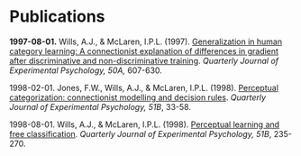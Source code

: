 # Publications

**1997-08-01.** Wills, A.J., & McLaren, I.P.L. (1997). [Generalization in human category learning: A connectionist explanation of differences in gradient after discriminative and non-discriminative training](http://www.willslab.org.uk/pubs/1997wills.pdf). _Quarterly Journal of Experimental Psychology, 50A,_ 607-630. 

1998-02-01. Jones, F.W., Wills, A.J., & McLaren, I.P.L. (1998). [Perceptual categorization: connectionist modelling and decision rules](http://www.willslab.org.uk/pubs/1998jones.pdf). _Quarterly Journal of Experimental Psychology, 51B_, 33-58. 

1998-08-01. Wills, A.J., & McLaren, I.P.L. (1998). [Perceptual learning and free classification](http://www.willslab.org.uk/pubs/1998willsmclaren.pdf). _Quarterly Journal of Experimental Psychology, 51B_, 235-270. 

